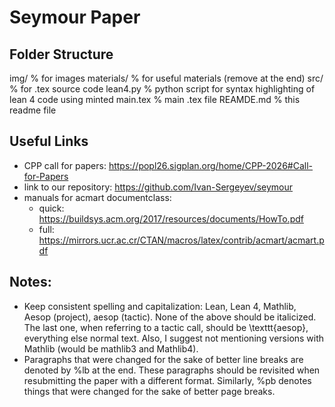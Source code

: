 # Seymour Paper

## Folder Structure

img/        % for images
materials/  % for useful materials (remove at the end)
src/        % for .tex source code
lean4.py    % python script for syntax highlighting of lean 4 code using minted
main.tex    % main .tex file
REAMDE.md   % this readme file

## Useful Links

* CPP call for papers: https://popl26.sigplan.org/home/CPP-2026#Call-for-Papers
* link to our repository: https://github.com/Ivan-Sergeyev/seymour
* manuals for acmart documentclass:
  * quick: https://buildsys.acm.org/2017/resources/documents/HowTo.pdf
  * full: https://mirrors.ucr.ac.cr/CTAN/macros/latex/contrib/acmart/acmart.pdf

## Notes:

* Keep consistent spelling and capitalization: Lean, Lean 4, Mathlib, Aesop (project), aesop (tactic).
  None of the above should be italicized. The last one, when referring to a tactic call, should be \texttt{aesop}, everything else normal text.
  Also, I suggest not mentioning versions with Mathlib (would be mathlib3 and Mathlib4).
* Paragraphs that were changed for the sake of better line breaks are denoted by %lb at the end.
  These paragraphs should be revisited when resubmitting the paper with a different format.
  Similarly, %pb denotes things that were changed for the sake of better page breaks.
